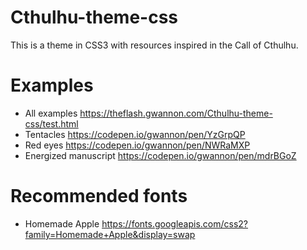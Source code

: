 # Cthulhu-theme-css
This is a theme in CSS3 with resources inspired in the Call of Cthulhu.

# Examples
* All examples https://theflash.gwannon.com/Cthulhu-theme-css/test.html
* Tentacles https://codepen.io/gwannon/pen/YzGrpQP
* Red eyes https://codepen.io/gwannon/pen/NWRaMXP
* Energized manuscript https://codepen.io/gwannon/pen/mdrBGoZ

# Recommended fonts
* Homemade Apple https://fonts.googleapis.com/css2?family=Homemade+Apple&display=swap